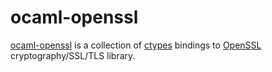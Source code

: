 ocaml-openssl
================

[ocaml-openssl](https://github.com/dsheets/ocaml-openssl) is a
collection of [ctypes](https://github.com/ocamllabs/ocaml-ctypes)
bindings to [OpenSSL](https://www.openssl.org/) cryptography/SSL/TLS
library.
